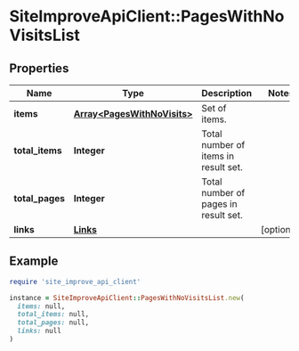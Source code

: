 # SiteImproveApiClient::PagesWithNoVisitsList

## Properties

| Name | Type | Description | Notes |
| ---- | ---- | ----------- | ----- |
| **items** | [**Array&lt;PagesWithNoVisits&gt;**](PagesWithNoVisits.md) | Set of items. |  |
| **total_items** | **Integer** | Total number of items in result set. |  |
| **total_pages** | **Integer** | Total number of pages in result set. |  |
| **links** | [**Links**](Links.md) |  | [optional] |

## Example

```ruby
require 'site_improve_api_client'

instance = SiteImproveApiClient::PagesWithNoVisitsList.new(
  items: null,
  total_items: null,
  total_pages: null,
  links: null
)
```

